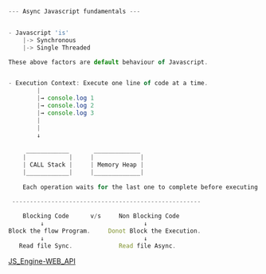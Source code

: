 ``` Javascript
--- Async Javascript fundamentals ---


- Javascript 'is'
    |-> Synchronous
    |-> Single Threaded

These above factors are default behaviour of Javascript.


- Execution Context: Execute one line of code at a time.
        |
        |→ console.log 1 
        |→ console.log 2
        |→ console.log 3
        |    
        |
        ↓   
    
     ____________       _____________
    |            |     |             |
    | CALL Stack |     | Memory Heap |
    |____________|     |_____________|
    
    Each operation waits for the last one to complete before executing.

 -----------------------------------------------------
    
    Blocking Code      v/s     Non Blocking Code
         ↓                            ↓
Block the flow Program.     Donot Block the Execution.  
         ↓                            ↓
   Read file Sync.             Read file Async.

```

[JS_Engine-WEB_API](https://blogger.googleusercontent.com/img/b/R29vZ2xl/AVvXsEjIL7bnuVQKbfYHDqQnu-2y7MIDHqoS6NskNBsRYCN872qC7-1kkFbCBd061TWaFnchWp44s5pXOICLO2k-FAw_6hUEac1eL84KEiguyEFwN9aFbChkQ_c-YA7WfvDXXykoQkizLCvb1jcHtvupytOf5mkQLdhfhLMNmnFzkHh9cyo3tQXb6R8nkeJ1lMw/w640-h395/Screenshot%20(3).png)
  

